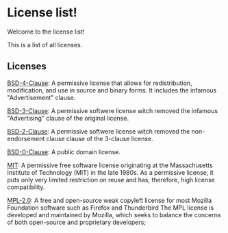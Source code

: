 # License list!

Welcome to the license list!

This is a list of all licenses.

## Licenses

[BSD-4-Clause](https://spdx.org/licenses/BSD-4-Clause.html): A permissive license that allows for redistribution, modification, and use in source and binary forms. It includes the infamous "Advertisement" clause.

[BSD-3-Clause](https://opensource.org/licenses/BSD-3-Clause): A permissive softwere license witch removed the infamous "Advertising" clause of the original license.

[BSD-2-Clause](https://opensource.org/licenses/BSD-2-Clause): A permissive softwere license witch removed the non-endorsement clause clause of the 3-clause license.

[BSD-0-Clause](https://opensource.org/licenses/0BSD): A public domain license.

[MIT](https://opensource.org/licenses/MIT): A permissive free software license originating at the Massachusetts Institute of Technology (MIT) in the late 1980s. As a permissive license, it puts only very limited restriction on reuse and has, therefore, high license compatibility.

[MPL-2.0](https://opensource.org/licenses/MPL-2.0): A free and open-source weak copyleft license for most Mozilla Foundation software such as Firefox and Thunderbird The MPL license is developed and maintained by Mozilla, which seeks to balance the concerns of both open-source and proprietary developers;